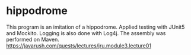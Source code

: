 # hippodrome
This program is an imitation of a hippodrome. 
Applied testing with JUnit5 and Mockito.
Logging is also done with Log4j. 
The assembly was performed on Maven.
https://javarush.com/quests/lectures/jru.module3.lecture01
